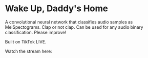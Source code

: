 # Wake Up, Daddy's Home

A convolutional neural network that classifies audio samples as MelSpectograms. Clap or not clap. Can be used for any audio binary classification. Please improve!

Built on TikTok LIVE.

Watch the stream here:
